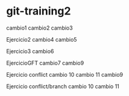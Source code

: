 # git-training2
cambio1
cambio2
cambio3

Ejercicio2
cambio4
cambio5

Ejercicio3
cambio6

EjercicioGFT
cambio7
cambio9

Ejercicio conflict
cambio 10
cambio 11
cambio9

Ejercicio conflict/branch
cambio 10
cambio 11